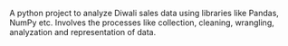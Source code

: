 A python project to analyze Diwali sales data using libraries like Pandas, NumPy etc.
Involves the processes like collection, cleaning, wrangling, analyzation and representation of data.
